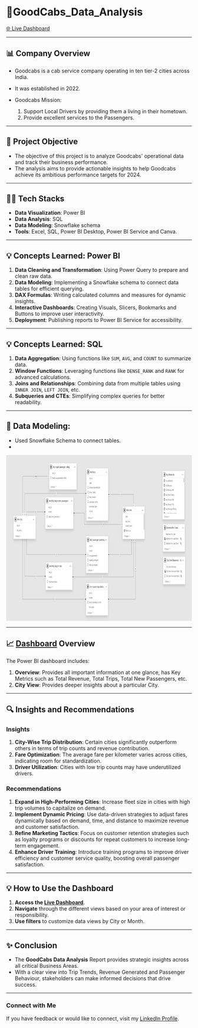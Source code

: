 # 🚖GoodCabs_Data_Analysis

[🌐 Live Dashboard](https://app.powerbi.com/view?r=eyJrIjoiMDI5NGYwZTAtMmFhOS00NGMwLThmMjItOWY5NWNhMDZmMjNiIiwidCI6ImM2ZTU0OWIzLTVmNDUtNDAzMi1hYWU5LWQ0MjQ0ZGM1YjJjNCJ9)

---

## 📊 Company Overview

* Goodcabs is a cab service company operating in ten tier-2 cities across India.
* It was established in 2022.

* Goodcabs Mission:
     1. Support Local Drivers by providing them a living in their hometown.
     2. Provide excellent services to the Passengers.
  
---

## 🎯 Project Objective

* The objective of this project is to analyze Goodcabs' operational data and track their business performance.
* The analysis aims to provide actionable insights to help Goodcabs achieve its ambitious performance targets for 2024.

---

## 👩‍💻 Tech Stacks

- **Data Visualization**: Power BI  
- **Data Analysis**: SQL  
- **Data Modeling**: Snowflake schema  
- **Tools**: Excel, SQL, Power BI Desktop, Power BI Service and Canva.

---

## 💡 Concepts Learned: Power BI

1. **Data Cleaning and Transformation**: Using Power Query to prepare and clean raw data.  
2. **Data Modeling**: Implementing a Snowflake schema to connect data tables for efficient querying.  
3. **DAX Formulas**: Writing calculated columns and measures for dynamic insights.  
4. **Interactive Dashboards**: Creating Visuals, Slicers, Bookmarks and Buttons to improve user interactivity.  
5. **Deployment**: Publishing reports to Power BI Service for accessibility.

---

## 💡 Concepts Learned: SQL

1. **Data Aggregation**: Using functions like `SUM`, `AVG`, and `COUNT` to summarize data.  
2. **Window Functions**: Leveraging functions like `DENSE_RANK` and `RANK` for advanced calculations.  
3. **Joins and Relationships**: Combining data from multiple tables using `INNER JOIN`, `LEFT JOIN`, etc.  
4. **Subqueries and CTEs**: Simplifying complex queries for better readability.  

---

## 🔗 Data Modeling:
 * Used Snowflake Schema to connect tables.
 * 
<img align="centre" src="https://github.com/Priya-Jangid20/GoodCabs_Analysis/blob/main/Data%20Modeling.JPG?raw=true"
height="450" width="1000">

---

## 📈 [Dashboard](https://app.powerbi.com/view?r=eyJrIjoiMDI5NGYwZTAtMmFhOS00NGMwLThmMjItOWY5NWNhMDZmMjNiIiwidCI6ImM2ZTU0OWIzLTVmNDUtNDAzMi1hYWU5LWQ0MjQ0ZGM1YjJjNCJ9) Overview

The Power BI dashboard includes:
1. **Overview**: Provides all important information at one glance, has Key Metrics such as Total Revenue, Total Trips, Total New Passengers, etc.
2. **City View**: Provides deeper insights about a particular City.  

---

## 🔍 Insights and Recommendations

### Insights
1. **City-Wise Trip Distribution**: Certain cities significantly outperform others in terms of trip counts and revenue contribution.
2. **Fare Optimization**: The average fare per kilometer varies across cities, indicating room for standardization.
3. **Driver Utilization**: Cities with low trip counts may have underutilized drivers.

### Recommendations
1. **Expand in High-Performing Cities**: Increase fleet size in cities with high trip volumes to capitalize on demand.
2. **Implement Dynamic Pricing**: Use data-driven strategies to adjust fares dynamically based on demand, time, and distance to maximize revenue and customer satisfaction.  
3. **Refine Marketing Tactics**: Focus on customer retention strategies such as loyalty programs or discounts for repeat customers to increase long-term engagement.  
4. **Enhance Driver Training**: Introduce training programs to improve driver efficiency and customer service quality, boosting overall passenger satisfaction.

---

## 💡 How to Use the Dashboard

1. **Access the [Live Dashboard](https://app.powerbi.com/view?r=eyJrIjoiMDI5NGYwZTAtMmFhOS00NGMwLThmMjItOWY5NWNhMDZmMjNiIiwidCI6ImM2ZTU0OWIzLTVmNDUtNDAzMi1hYWU5LWQ0MjQ0ZGM1YjJjNCJ9)**.
2. **Navigate** through the different views based on your area of interest or responsibility.
3. **Use filters** to customize data views by City or Month.

---

## ✨ Conclusion

* The **GoodCabs Data Analysis** Report provides strategic insights across all critical Business Areas. 
* With a clear view into Trip Trends, Revenue Generated and Passenger Behaviour, stakeholders can make informed decisions that drive success.

---

### Connect with Me

If you have feedback or would like to connect, visit my [LinkedIn Profile](https://www.linkedin.com/in/priya-jangid2018/).

